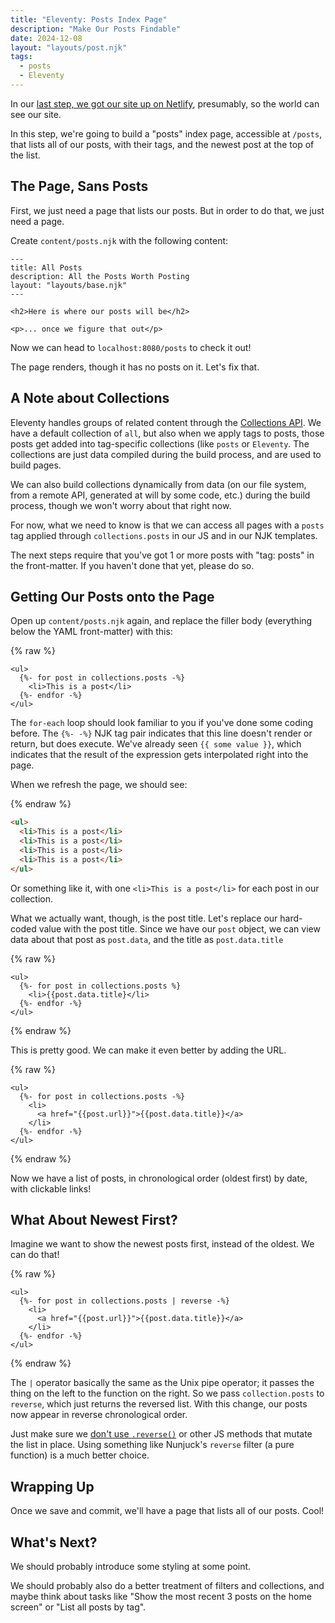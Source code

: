 ```yaml
---
title: "Eleventy: Posts Index Page"
description: "Make Our Posts Findable"
date: 2024-12-08
layout: "layouts/post.njk"
tags:
  - posts
  - Eleventy
---
```


In our [last step, we got our site up on
Netlify](/posts/2024-12-08-deploying-to-netlify), presumably, so the world can
see our site.

In this step, we're going to build a "posts" index page, accessible at `/posts`,
that lists all of our posts, with their tags, and the newest post at the top of
the list.

## The Page, Sans Posts

First, we just need a page that lists our posts. But in order to do that, we
just need a page.

Create `content/posts.njk` with the following content:

```njk
---
title: All Posts
description: All the Posts Worth Posting
layout: "layouts/base.njk"
---

<h2>Here is where our posts will be</h2>

<p>... once we figure that out</p>
```

Now we can head to `localhost:8080/posts` to check it out!

The page renders, though it has no posts on it. Let's fix that.

## A Note about Collections

Eleventy handles groups of related content through the [Collections
API](https://www.11ty.dev/docs/collections/). We have a default collection of
`all`, but also when we apply tags to posts, those posts get added into
tag-specific collections (like `posts` or `Eleventy`. The collections are just
data compiled during the build process, and are used to build pages.

We can also build collections dynamically from data (on our file system, from a
remote API, generated at will by some code, etc.) during the build process,
though we won't worry about that right now.

For now, what we need to know is that we can access all pages with a `posts` tag
applied through `collections.posts` in our JS and in our NJK templates.

The next steps require that you've got 1 or more posts with "tag: posts" in the
front-matter. If you haven't done that yet, please do so.

## Getting Our Posts onto the Page

Open up `content/posts.njk` again, and replace the filler body (everything below
the YAML front-matter) with this:

{% raw %}

```njk
<ul>
  {%- for post in collections.posts -%}
    <li>This is a post</li>
  {%- endfor -%}
</ul>
```


The `for-each` loop should look familiar to you if you've done some coding
before. The `{%- -%}` NJK tag pair indicates that this line doesn't render or return, but
does execute. We've already seen `{{ some value }}`, which indicates that the
result of the expression gets interpolated right into the page.

When we refresh the page, we should see:

{% endraw %}

```html
<ul>
  <li>This is a post</li>
  <li>This is a post</li>
  <li>This is a post</li>
  <li>This is a post</li>
</ul>
```

Or something like it, with one `<li>This is a post</li>` for each post in our
collection.

What we actually want, though, is the post title. Let's replace our hard-coded
value with the post title. Since we have our `post` object, we can view data
about that post as `post.data`, and the title as `post.data.title`

{% raw %}

```njk
<ul>
  {%- for post in collections.posts %}
    <li>{{post.data.title}</li>
  {%- endfor -%}
</ul>
```

{% endraw %}

This is pretty good. We can make it even better by adding the URL.

{% raw %}
```njk
<ul>
  {%- for post in collections.posts -%}
    <li>
      <a href="{{post.url}}">{{post.data.title}}</a>
    </li>
  {%- endfor -%}
</ul>
```
{% endraw %}

Now we have a list of posts, in chronological order (oldest first) by date, with
clickable links!

## What About Newest First?

Imagine we want to show the newest posts first, instead of the oldest. We can do
that!

{% raw %}
```njk
<ul>
  {%- for post in collections.posts | reverse -%}
    <li>
      <a href="{{post.url}}">{{post.data.title}}</a>
    </li>
  {%- endfor -%}
</ul>
```
{% endraw %}

The `|` operator basically the same as the Unix pipe operator; it passes the
thing on the left to the function on the right. So we pass `collection.posts` to
`reverse`, which just returns the reversed list. With this change, our posts now
appear in reverse chronological order.

Just make sure we [don't use
`.reverse()`](https://www.11ty.dev/docs/collections/#do-not-use-array-reverse\(\))
or other JS methods that mutate the list in place. Using something like
Nunjuck's `reverse` filter (a pure function) is a much better choice.

## Wrapping Up

Once we save and commit, we'll have a page that lists all of our posts. Cool!

## What's Next?

We should probably introduce some styling at some point.

We should probably also do a better treatment of filters and collections, and
maybe think about tasks like "Show the most recent 3 posts on the home screen"
or "List all posts by tag".
